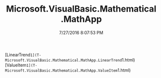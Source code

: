 ﻿---
title: Microsoft.VisualBasic.Mathematical.MathApp
date: 7/27/2016 8:07:53 PM
---

[LinearTrend`1](T-Microsoft.VisualBasic.Mathematical.MathApp.LinearTrend`1.html)
[ValueItem`1](T-Microsoft.VisualBasic.Mathematical.MathApp.ValueItem`1.html)
